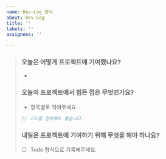 ```yaml
---
name: Dev-Log 양식
about: Dev-Log
title: ''
labels: ''
assignees: ''

---
```


> ### 오늘은 어떻게 프로젝트에 기여했나요?
> *
> ### 오늘의 프로젝트에서 힘든 점은 무엇인가요?
> * 항목별로 적어주세요.
> 
> ```js
> // 코드를 첨부해도 좋습니다.
> ```
> 
> ### 내일은 프로젝트에 기여하기 위해 무엇을 해야 하나요?
> * [ ]  Todo 형식으로 기록해주세요.
